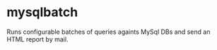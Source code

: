 # mysqlbatch
Runs configurable batches of queries againts MySql DBs and send an HTML report by mail.


